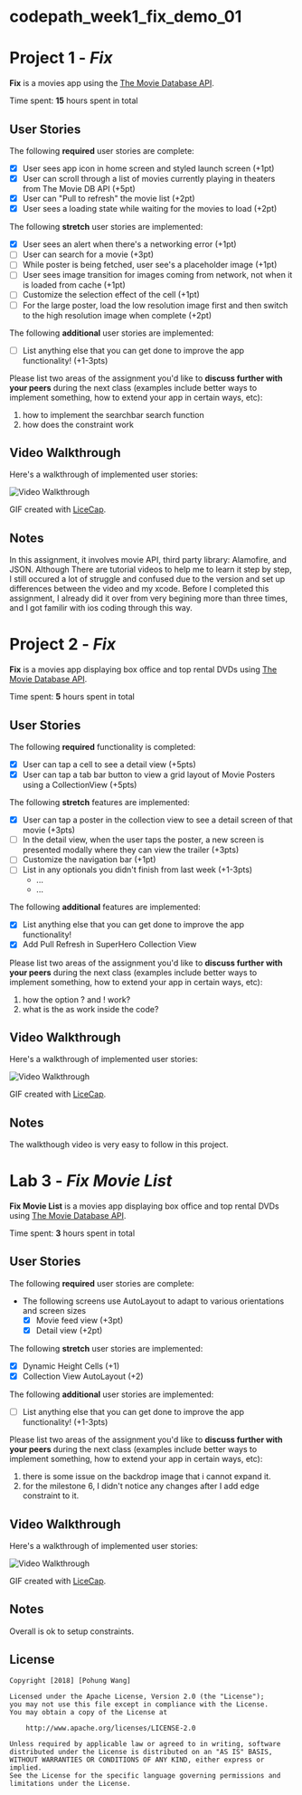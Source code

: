 # codepath_week1_fix_demo_01

# Project 1 - *Fix*

**Fix** is a movies app using the [The Movie Database API](http://docs.themoviedb.apiary.io/#).

Time spent: **15** hours spent in total

## User Stories

The following **required** user stories are complete:

- [x] User sees app icon in home screen and styled launch screen (+1pt)
- [x] User can scroll through a list of movies currently playing in theaters from The Movie DB API (+5pt)
- [x] User can "Pull to refresh" the movie list (+2pt)
- [x] User sees a loading state while waiting for the movies to load (+2pt)

The following **stretch** user stories are implemented:

- [x] User sees an alert when there's a networking error (+1pt)
- [ ] User can search for a movie (+3pt)
- [ ] While poster is being fetched, user see's a placeholder image (+1pt)
- [ ] User sees image transition for images coming from network, not when it is loaded from cache (+1pt)
- [ ] Customize the selection effect of the cell (+1pt)
- [ ] For the large poster, load the low resolution image first and then switch to the high resolution image when complete (+2pt)

The following **additional** user stories are implemented:

- [ ] List anything else that you can get done to improve the app functionality! (+1-3pts)

Please list two areas of the assignment you'd like to **discuss further with your peers** during the next class (examples include better ways to implement something, how to extend your app in certain ways, etc):

1. how to implement the searchbar search function
2. how does the constraint work

## Video Walkthrough

Here's a walkthrough of implemented user stories:

<img src='https://github.com/paulpowang/codepath_week1_fix_demo03/blob/master/fix_demo_02.gif' title='Video Walkthrough' width='' alt='Video Walkthrough' />

GIF created with [LiceCap](http://www.cockos.com/licecap/).

## Notes

In this assignment, it involves movie API, third party library: Alamofire, and JSON. Although There are tutorial videos to help me to learn it step by step, I still occured a lot of struggle and confused due to the version and set up differences between the video and my xcode. Before I completed this assignment, I already did it over from very begining more than three times, and I got familir with ios coding through this way.  



# Project 2 - *Fix*

**Fix** is a movies app displaying box office and top rental DVDs using [The Movie Database API](http://docs.themoviedb.apiary.io/#).

Time spent: **5** hours spent in total

## User Stories

The following **required** functionality is completed:

- [x] User can tap a cell to see a detail view (+5pts)
- [x] User can tap a tab bar button to view a grid layout of Movie Posters using a CollectionView (+5pts)

The following **stretch** features are implemented:

- [x] User can tap a poster in the collection view to see a detail screen of that movie (+3pts)
- [ ] In the detail view, when the user taps the poster, a new screen is presented modally where they can view the trailer (+3pts)
- [ ] Customize the navigation bar (+1pt)
- [ ] List in any optionals you didn't finish from last week (+1-3pts)
   - ...
   - ...

The following **additional** features are implemented:

- [x] List anything else that you can get done to improve the app functionality!
- [x] Add Pull Refresh in SuperHero Collection View

Please list two areas of the assignment you'd like to **discuss further with your peers** during the next class (examples include better ways to implement something, how to extend your app in certain ways, etc):

1. how the option ? and ! work?
2. what is the as work inside the code?

## Video Walkthrough

Here's a walkthrough of implemented user stories:

<img src='https://github.com/paulpowang/codepath_week1_fix_demo03/blob/master/fix_demo_week2_03.gif' title='Video Walkthrough' width='' alt='Video Walkthrough' />

GIF created with [LiceCap](http://www.cockos.com/licecap/).

## Notes

The walkthough video is very easy to follow in this project. 

# Lab 3 - *Fix Movie List*

**Fix Movie List** is a movies app displaying box office and top rental DVDs using [The Movie Database API](http://docs.themoviedb.apiary.io/#).

Time spent: **3** hours spent in total

## User Stories

The following **required** user stories are complete:

- The following screens use AutoLayout to adapt to various orientations and screen sizes
   - [x] Movie feed view (+3pt)
   - [x] Detail view (+2pt)

The following **stretch** user stories are implemented:

- [x] Dynamic Height Cells (+1)
- [x] Collection View AutoLayout (+2)

The following **additional** user stories are implemented:

- [ ] List anything else that you can get done to improve the app functionality! (+1-3pts)

Please list two areas of the assignment you'd like to **discuss further with your peers** during the next class (examples include better ways to implement something, how to extend your app in certain ways, etc):

1. there is some issue on the backdrop image that i cannot expand it. 
2. for the milestone 6, I didn't notice any changes after I add edge constraint to it. 

## Video Walkthrough

Here's a walkthrough of implemented user stories:

<img src='https://github.com/paulpowang/codepath_week1_fix_demo03/blob/master/fix_demo_week3_01.gif' title='Video Walkthrough' width='' alt='Video Walkthrough' />

GIF created with [LiceCap](http://www.cockos.com/licecap/).

## Notes

Overall is ok to setup constraints.


## License

    Copyright [2018] [Pohung Wang]

    Licensed under the Apache License, Version 2.0 (the "License");
    you may not use this file except in compliance with the License.
    You may obtain a copy of the License at

        http://www.apache.org/licenses/LICENSE-2.0

    Unless required by applicable law or agreed to in writing, software
    distributed under the License is distributed on an "AS IS" BASIS,
    WITHOUT WARRANTIES OR CONDITIONS OF ANY KIND, either express or implied.
    See the License for the specific language governing permissions and
    limitations under the License.
